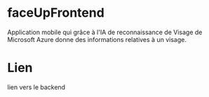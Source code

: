 # faceUpFrontend
Application mobile qui grâce à l'IA de reconnaissance de Visage de Microsoft Azure donne des informations relatives à un visage.

# Lien
lien vers le backend
